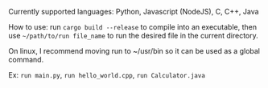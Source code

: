 Currently supported languages:
Python, Javascript (NodeJS), C, C++, Java

How to use:
run `cargo build --release` to compile into an executable, then 
use `~/path/to/run file_name` to run the desired file in the current directory. 

On linux, I recommend moving run to ~/usr/bin so it can be used as a global command.

Ex: `run main.py`, `run hello_world.cpp`, `run Calculator.java`

